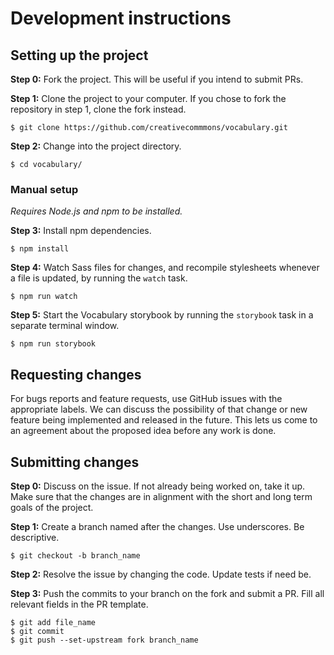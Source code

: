 # Development instructions

## Setting up the project

**Step 0:** 
Fork the project. This will be useful if you intend to submit PRs. 

**Step 1:** Clone the project to your computer. If you chose to fork the
repository in step 1, clone the fork instead.

```
$ git clone https://github.com/creativecommmons/vocabulary.git
```

**Step 2:**
Change into the project directory.

```
$ cd vocabulary/
```

### Manual setup

_Requires Node.js and npm to be installed._

**Step 3:**
Install npm dependencies.

```
$ npm install
```

**Step 4:**
Watch Sass files for changes, and recompile stylesheets whenever a file is updated, by running the `watch` task. 

```
$ npm run watch
```

**Step 5:**
Start the Vocabulary storybook by running the `storybook` task in a separate terminal window.

```
$ npm run storybook
```

## Requesting changes

For bugs reports and feature requests, use GitHub issues with the appropriate
labels. We can discuss the possibility of that change or new feature being
implemented and released in the future. This lets us come to an agreement about
the proposed idea before any work is done.

## Submitting changes

**Step 0:** 
Discuss on the issue. If not already being worked on, take it up. Make sure that
the changes are in alignment with the short and long term goals of the project.

**Step 1:** 
Create a branch named after the changes. Use underscores. Be descriptive.

```
$ git checkout -b branch_name
```

**Step 2:**
Resolve the issue by changing the code. Update tests if need be.

**Step 3:**
Push the commits to your branch on the fork and submit a PR. Fill all relevant 
fields in the PR template.

```
$ git add file_name
$ git commit
$ git push --set-upstream fork branch_name
```

